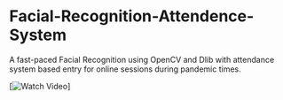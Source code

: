 # Facial-Recognition-Attendence-System

A fast-paced Facial Recognition using OpenCV and Dlib with attendance system based entry for online sessions during pandemic times. 



[![Watch Video](https://www.google.com/search?q=facial+recognition+attendance+system&sxsrf=ALeKk01lHK6a6QovcThYi4QDCcPcidr4sQ:1593544018194&source=lnms&tbm=isch&sa=X&ved=2ahUKEwjGno2JnqrqAhXPTX0KHfbFCDcQ_AUoAnoECA0QBA&biw=1853&bih=951#imgrc=s7QbZudvln7YwM)]

